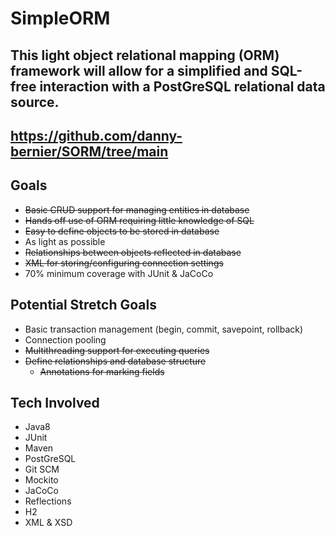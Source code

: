 # SimpleORM
## This light object relational mapping (ORM) framework will allow for a simplified and SQL-free interaction with a PostGreSQL relational data source.
## https://github.com/danny-bernier/SORM/tree/main

## Goals
* ~~Basic CRUD support for managing entities in database~~
* ~~Hands off use of ORM requiring little knowledge of SQL~~
* ~~Easy to define objects to be stored in database~~
* As light as possible
* ~~Relationships between objects reflected in database~~
* ~~XML for storing/configuring connection settings~~
* 70% minimum coverage with JUnit & JaCoCo

## Potential Stretch Goals
* Basic transaction management (begin, commit, savepoint, rollback)
* Connection pooling
* ~~Multithreading support for executing queries~~
* ~~Define relationships and database structure~~
  * ~~Annotations for marking fields~~
    
## Tech Involved
* Java8
* JUnit
* Maven
* PostGreSQL
* Git SCM
* Mockito
* JaCoCo
* Reflections
* H2
* XML & XSD